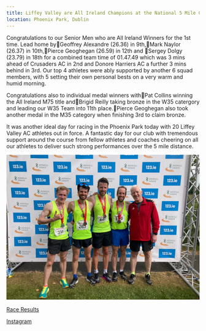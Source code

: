 ```yaml
---
title: Liffey Valley are All Ireland Champions at the National 5 Mile Championships.
location: Phoenix Park, Dublin
---
```


Congratulations to our Senior Men who are All Ireland Winners for the 1st time. Lead home by🥇Geoffrey Alexandre (26.36) in 9th,🥇Mark Naylor (26.37) in 10th,🥇Pierce Geoghegan (26.59) in 12th and 🥇Sergey Dolgy (23.79) in 18th for a combined team time of 01.47.49 which was 3 mins ahead of Crusaders AC in 2nd and Donore Harriers AC a further 3 mins behind in 3rd. Our top 4 athletes were ably supported by another 6 squad members, with 5 setting their own personal bests on a very warm and humid morning.

Congratulations also to individual medal winners with🥇Pat Collins winning the All Ireland M75 title and🥉Brigid Reilly taking bronze in the W35 catergory and leading our W35 Team into 11th place.🥉Pierce Geoghegan also took another medal in the M35 category when finishing 3rd to claim bronze.

It was another ideal day for racing in the Phoenix Park today with 20 Liffey Valley AC athletes out in force. A fantastic day for our club with tremendous support around the course from fellow athletes and coaches cheering on all our athletes to deliver such strong performances over the 5 mile distance.

<img src="/assets/images/races/2023-national-5-mile/men-team-national-5-mile.jpg" class="img-fluid" alt="Men team National 5 Mile">

<a href="/races/2023-06-11-National-5m-Road/" target="_blank" rel="noopener noreferrer">Race Results</a>

<a href="https://www.instagram.com/p/CtWLjeNsG8j/" target="_blank" rel="noopener noreferrer">Instagram</a>